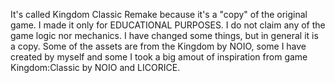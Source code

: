 It's called Kingdom Classic Remake because it's a "copy" of the original game. I made it only for EDUCATIONAL PURPOSES. I do not claim any of the game logic nor mechanics. I have changed some things, 
but in general it is a copy.
Some of the assets are from the Kingdom by NOIO, some I have created by myself and some I took a big amout of inspiration from game Kingdom:Classic by NOIO and LICORICE.
